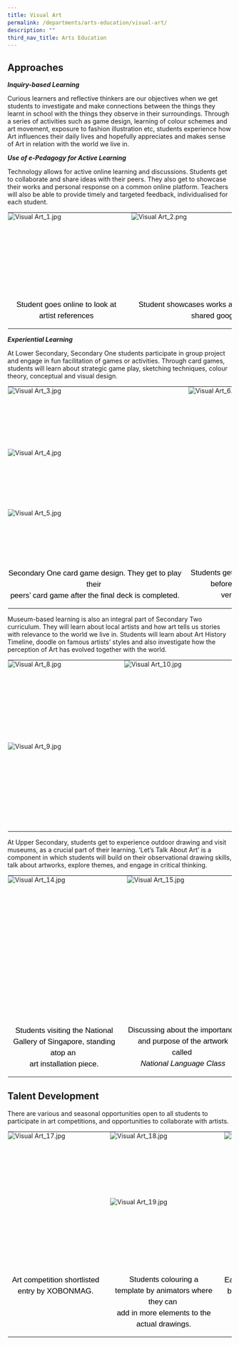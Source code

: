 ```yaml
---
title: Visual Art
permalink: /departments/arts-education/visual-art/
description: ""
third_nav_title: Arts Education
---
```

Approaches
----------

**_Inquiry-based Learning_**

Curious learners and reflective thinkers are our objectives when we get students to investigate and make connections between the things they learnt in school with the things they observe in their surroundings. Through a series of activities such as game design, learning of colour schemes and art movement, exposure to fashion illustration etc, students experience how Art influences their daily lives and hopefully appreciates and makes sense of Art in relation with the world we live in.

  

**_Use of e-Pedagogy for Active Learning_**

Technology allows for active online learning and discussions. Students get to collaborate and share ideas with their peers. They also get to showcase their works and personal response on a common online platform. Teachers will also be able to provide timely and targeted feedback, individualised for each student.

  

<table style="margin: auto; outline: 0px; padding: 0px; border-collapse: collapse; clear: both; border: 1px solid transparent; table-layout: fixed;" class="ive_eobj_center ives_tab_kosong"><tbody style="margin: 0px; outline: 0px; padding: 0px;"><tr style="margin: 0px; outline: 0px; padding: 0px;"><td style="margin: 0px; outline: 0px; padding: 0px 15px 15px 0px; vertical-align: top;"><img style="margin: auto; outline: 0px; padding: 0px; border: none; max-width: 100%; clear: both; display: block; width: 262px; height: 194px;" class="ive_eobj_center" alt="Visual Art_1.jpg" src="![](/images/Visual%20Art_1.jpeg)"><div style="margin: 0px; outline: 0px; padding: 0px; line-height: 24.99px; color: rgb(0, 0, 0); font-family: Helvetica, sans-serif; font-size: 17px; font-weight: 400; text-align: center;">Student goes online to look at artist references</div></td><td style="margin: 0px; outline: 0px; padding: 0px 15px 15px 0px; vertical-align: top;"><img style="margin: auto; outline: 0px; padding: 0px; border: none; max-width: 100%; clear: both; display: block; width: 424px; height: 194px;" class="ive_eobj_center" alt="Visual Art_2.png" width="100%" src="![](/images/Visual%20Art_2.png)"><div style="margin: 0px; outline: 0px; padding: 0px; line-height: 24.99px; color: rgb(0, 0, 0); font-family: Helvetica, sans-serif; font-size: 17px; font-weight: 400; text-align: center;">Student showcases works and personal response in shared google slides</div></td></tr></tbody></table>

**_Experiential Learning_**

At Lower Secondary, Secondary One students participate in group project and engage in fun facilitation of games or activities. Through card games, students will learn about strategic game play, sketching techniques, colour theory, conceptual and visual design.

  

<table style="margin: auto; outline: 0px; padding: 0px; border-collapse: collapse; clear: both; border: 1px solid transparent; table-layout: fixed;" class="ive_eobj_center ives_tab_kosong"><tbody style="margin: 0px; outline: 0px; padding: 0px;"><tr style="margin: 0px; outline: 0px; padding: 0px;"><td style="margin: 0px; outline: 0px; padding: 0px 15px 15px 0px; vertical-align: top;"><img style="margin: auto; outline: 0px; padding: 0px; border: none; max-width: 100%; clear: both; display: block; width: 390px; height: 139px;" class="ive_eobj_center" alt="Visual Art_3.jpg" src="![](/images/Visual%20Art_3.jpeg)"><img style="margin: auto; outline: 0px; padding: 0px; border: none; max-width: 100%; clear: both; display: block; width: 390px; height: 135px;" class="ive_eobj_center" alt="Visual Art_4.jpg" src="![](/images/Visual%20Art_4.jpeg)"><img style="margin: auto; outline: 0px; padding: 0px; border: none; max-width: 100%; clear: both; display: block; width: 390px; height: 132px;" class="ive_eobj_center" alt="Visual Art_5.jpg" src="![](/images/Visual%20Art_5.jpeg)"><div style="margin: 0px; outline: 0px; padding: 0px; line-height: 24.99px; color: rgb(0, 0, 0); font-family: Helvetica, sans-serif; font-size: 17px; font-weight: 400; text-align: center;">Secondary One card game design. They get to play their&nbsp;</div><div style="margin: 0px; outline: 0px; padding: 0px; line-height: 24.99px; color: rgb(0, 0, 0); font-family: Helvetica, sans-serif; font-size: 17px; font-weight: 400; text-align: center;">peers’ card game after the final deck is completed.</div></td><td style="margin: 0px; outline: 0px; padding: 0px 15px 15px 0px; vertical-align: top;"><img style="margin: auto; outline: 0px; padding: 0px; border: none; max-width: 100%; clear: both; display: block; width: 303px; height: 405px;" class="ive_eobj_center" alt="Visual Art_6.jpg" width="100%" src="![](/images/Visual%20Art_6.jpeg)"><div style="margin: 0px; outline: 0px; padding: 0px; line-height: 24.99px; color: rgb(0, 0, 0); font-family: Helvetica, sans-serif; font-size: 17px; font-weight: 400; text-align: center;">Students get to play actual card games before designing their own&nbsp;</div><div style="margin: 0px; outline: 0px; padding: 0px; line-height: 24.99px; color: rgb(0, 0, 0); font-family: Helvetica, sans-serif; font-size: 17px; font-weight: 400; text-align: center;">version of card deck.</div></td><td style="margin: 0px; outline: 0px; padding: 0px 15px 15px 0px; vertical-align: top;"><img style="margin: auto; outline: 0px; padding: 0px; border: none; max-width: 100%; clear: both; display: block; width: 303px; height: 405px;" class="ive_eobj_center" alt="Visual Art_7.jpg" width="100%" src="![](/images/Visual%20Art_7.jpeg)"><div style="margin: 0px; outline: 0px; padding: 0px; line-height: 24.99px; color: rgb(0, 0, 0); font-family: Helvetica, sans-serif; font-size: 17px; font-weight: 400; text-align: center;">Student facilitating a game of<span>&nbsp;</span><i style="margin: 0px; outline: 0px; padding: 0px;">Werewolves</i>, while narrating a&nbsp;</div><div style="margin: 0px; outline: 0px; padding: 0px; line-height: 24.99px; color: rgb(0, 0, 0); font-family: Helvetica, sans-serif; font-size: 17px; font-weight: 400; text-align: center;">short story, with the rule of no peeking.</div></td></tr></tbody></table>

  

Museum-based learning is also an integral part of Secondary Two curriculum. They will learn about local artists and how art tells us stories with relevance to the world we live in. Students will learn about Art History Timeline, doodle on famous artists’ styles and also investigate how the perception of Art has evolved together with the world.  

  

<table style="margin: auto; outline: 0px; padding: 0px; border-collapse: collapse; clear: both; border: 1px solid transparent; table-layout: fixed;" class="ive_eobj_center ives_tab_kosong"><tbody style="margin: 0px; outline: 0px; padding: 0px;"><tr style="margin: 0px; outline: 0px; padding: 0px;"><td style="margin: 0px; outline: 0px; padding: 0px 15px 15px 0px; vertical-align: top;"><img style="margin: auto; outline: 0px; padding: 0px; border: none; max-width: 100%; clear: both; display: block; width: 246px; height: 184px;" class="ive_eobj_center" alt="Visual Art_8.jpg" src="![](/images/Visual%20Art_8.jpeg)"><img style="margin: auto; outline: 0px; padding: 0px; border: none; max-width: 100%; clear: both; display: block; width: 246px; height: 184px;" class="ive_eobj_center" alt="Visual Art_9.jpg" src="![](/images/Visual%20Art_9.jpeg)"></td><td style="margin: 0px; outline: 0px; padding: 0px 15px 15px 0px; vertical-align: top;"><img style="margin: auto; outline: 0px; padding: 0px; border: none; max-width: 100%; clear: both; display: block; width: 275px; height: 367px;" class="ive_eobj_center" alt="Visual Art_10.jpg" src="![](/images/Visual%20Art_10.jpeg)"></td><td style="margin: 0px; outline: 0px; padding: 0px 15px 15px 0px; vertical-align: top;"><img style="margin: auto; outline: 0px; padding: 0px; border: none; max-width: 100%; clear: both; display: block; width: 241px; height: 184px;" class="ive_eobj_center" alt="Visual Art_11.jpg" src="![](/images/Visual%20Art_11.jpeg)"><img style="margin: auto; outline: 0px; padding: 0px; border: none; max-width: 100%; clear: both; display: block; width: 283px; height: 184px;" class="ive_eobj_center" alt="Visual Art_12.jpg" src="![](/images/Visual%20Art_12.jpeg)"></td><td style="margin: 0px; outline: 0px; padding: 0px 15px 15px 0px; vertical-align: top;"><img style="margin: auto; outline: 0px; padding: 0px; border: none; max-width: 100%; clear: both; display: block; width: 209px; height: 367px;" class="ive_eobj_center" alt="Visual Art_13.jpg" src="![](/images/Visual%20Art_13.jpeg)"></td></tr></tbody></table>

  

At Upper Secondary, students get to experience outdoor drawing and visit museums, as a crucial part of their learning. ‘Let’s Talk About Art’ is a component in which students will build on their observational drawing skills, talk about artworks, explore themes, and engage in critical thinking.

  

<table style="margin: auto; outline: 0px; padding: 0px; border-collapse: collapse; clear: both; border: 1px solid transparent; table-layout: fixed;" class="ive_eobj_center ives_tab_kosong"><tbody style="margin: 0px; outline: 0px; padding: 0px;"><tr style="margin: 0px; outline: 0px; padding: 0px;"><td style="margin: 0px; outline: 0px; padding: 0px 15px 15px 0px; vertical-align: top;"><img style="margin: auto; outline: 0px; padding: 0px; border: none; max-width: 100%; clear: both; display: block; width: 252px; height: 335px;" class="ive_eobj_center" alt="Visual Art_14.jpg" src="![](/images/Visual%20Art_14.jpeg)"><div style="margin: 0px; outline: 0px; padding: 0px; line-height: 24.99px; color: rgb(0, 0, 0); font-family: Helvetica, sans-serif; font-size: 17px; font-weight: 400; text-align: center;"><span style="margin: 0px; outline: 0px; padding: 0px; background-color: initial;">Students visiting the National Gallery of Singapore, standing atop an&nbsp;</span></div><div style="margin: 0px; outline: 0px; padding: 0px; line-height: 24.99px; color: rgb(0, 0, 0); font-family: Helvetica, sans-serif; font-size: 17px; font-weight: 400; text-align: center;"><span style="margin: 0px; outline: 0px; padding: 0px; background-color: initial;">art installation piece.</span></div></td><td style="margin: 0px; outline: 0px; padding: 0px 15px 15px 0px; vertical-align: top;"><img style="margin: auto; outline: 0px; padding: 0px; border: none; max-width: 100%; clear: both; display: block; width: 251px; height: 334px;" class="ive_eobj_center" alt="Visual Art_15.jpg" src="![](/images/Visual%20Art_15.jpeg)"><div style="margin: 0px; outline: 0px; padding: 0px; line-height: 24.99px; color: rgb(0, 0, 0); font-family: Helvetica, sans-serif; font-size: 17px; font-weight: 400; text-align: center;"><span style="margin: 0px; outline: 0px; padding: 0px; background-color: initial;">Discussing about the importance and purpose of the artwork called&nbsp;</span></div><div style="margin: 0px; outline: 0px; padding: 0px; line-height: 24.99px; color: rgb(0, 0, 0); font-family: Helvetica, sans-serif; font-size: 17px; font-weight: 400; text-align: center;"><i style="margin: 0px; outline: 0px; padding: 0px; background-color: initial;">National Language Class</i></div></td><td style="margin: 0px; outline: 0px; padding: 0px 15px 15px 0px; vertical-align: top;"><img style="margin: auto; outline: 0px; padding: 0px; border: none; max-width: 100%; clear: both; display: block; width: 251px; height: 335px;" class="ive_eobj_center" alt="Visual Art_16.jpg" src="![](/images/Visual%20Art_16.jpeg)"><div style="margin: 0px; outline: 0px; padding: 0px; line-height: 24.99px; color: rgb(0, 0, 0); font-family: Helvetica, sans-serif; font-size: 17px; font-weight: 400; text-align: center;"><span style="margin: 0px; outline: 0px; padding: 0px; background-color: initial;">Quick sketch of a fashion prop in an art gallery space.</span></div></td></tr></tbody></table>

Talent Development
------------------

There are various and seasonal opportunities open to all students to participate in art competitions, and opportunities to collaborate with artists.

  

<table style="margin: auto; outline: 0px; padding: 0px; border-collapse: collapse; clear: both; border: 1px solid transparent; table-layout: fixed;" class="ive_eobj_center ives_tab_kosong"><tbody style="margin: 0px; outline: 0px; padding: 0px;"><tr style="margin: 0px; outline: 0px; padding: 0px;"><td style="margin: 0px; outline: 0px; padding: 0px 15px 15px 0px; vertical-align: top;"><img style="margin: auto; outline: 0px; padding: 0px; border: none; max-width: 100%; clear: both; display: block; width: 214px; height: 320px;" class="ive_eobj_center" alt="Visual Art_17.jpg" src="![](/images/Visual%20Art_17.jpeg)"><div style="margin: 0px; outline: 0px; padding: 0px; line-height: 24.99px; color: rgb(0, 0, 0); font-family: Helvetica, sans-serif; font-size: 17px; font-weight: 400; text-align: center;"><span style="margin: 0px; outline: 0px; padding: 0px; background-color: initial;">Art competition shortlisted entry by XOBONMAG.</span></div></td><td style="margin: 0px; outline: 0px; padding: 0px 15px 15px 0px; vertical-align: top;"><img style="margin: auto; outline: 0px; padding: 0px; border: none; max-width: 100%; clear: both; display: block; width: 241px; height: 148px;" class="ive_eobj_center" alt="Visual Art_18.jpg" src="![](/images/Visual%20Art_18.jpeg)"><img style="margin: auto; outline: 0px; padding: 0px; border: none; max-width: 100%; clear: both; display: block; width: 241px; height: 171px;" class="ive_eobj_center" alt="Visual Art_19.jpg" src="![](/images/Visual%20Art_19.jpeg)"><div style="margin: 0px; outline: 0px; padding: 0px; line-height: 24.99px; color: rgb(0, 0, 0); font-family: Helvetica, sans-serif; font-size: 17px; font-weight: 400; text-align: center;">Students colouring a template&nbsp;by animators where they can&nbsp;</div><div style="margin: 0px; outline: 0px; padding: 0px; line-height: 24.99px; color: rgb(0, 0, 0); font-family: Helvetica, sans-serif; font-size: 17px; font-weight: 400; text-align: center;">add in more elements to the actual drawings.</div></td><td style="margin: 0px; outline: 0px; padding: 0px 15px 15px 0px; vertical-align: top;"><img style="margin: auto; outline: 0px; padding: 0px; border: none; max-width: 100%; clear: both; display: block; width: 239px; height: 320px;" class="ive_eobj_center" alt="Visual Art_20.jpg" src="![](/images/Visual%20Art_20.jpeg)"><div style="margin: 0px; outline: 0px; padding: 0px; line-height: 24.99px; color: rgb(0, 0, 0); font-family: Helvetica, sans-serif; font-size: 17px; font-weight: 400; text-align: center;">Each frame drawing is coloured by&nbsp;students in preparation for&nbsp;</div><div style="margin: 0px; outline: 0px; padding: 0px; line-height: 24.99px; color: rgb(0, 0, 0); font-family: Helvetica, sans-serif; font-size: 17px; font-weight: 400; text-align: center;">NDP lyrical music&nbsp;</div><div style="margin: 0px; outline: 0px; padding: 0px; line-height: 24.99px; color: rgb(0, 0, 0); font-family: Helvetica, sans-serif; font-size: 17px; font-weight: 400; text-align: center;">video for 2021.</div></td></tr></tbody></table>